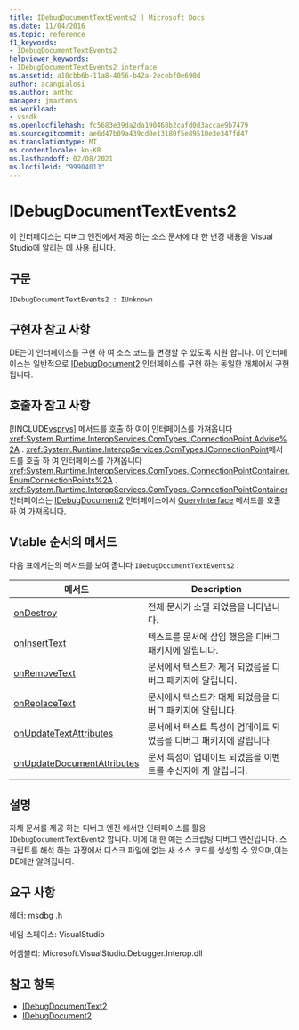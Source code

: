 ```yaml
---
title: IDebugDocumentTextEvents2 | Microsoft Docs
ms.date: 11/04/2016
ms.topic: reference
f1_keywords:
- IDebugDocumentTextEvents2
helpviewer_keywords:
- IDebugDocumentTextEvents2 interface
ms.assetid: a10cbb6b-11a8-4056-b42a-2ecebf0e690d
author: acangialosi
ms.author: anthc
manager: jmartens
ms.workload:
- vssdk
ms.openlocfilehash: fc5683e39da2da190468b2cafd0d3accae9b7479
ms.sourcegitcommit: ae6d47b09a439cd0e13180f5e89510e3e347fd47
ms.translationtype: MT
ms.contentlocale: ko-KR
ms.lasthandoff: 02/08/2021
ms.locfileid: "99904013"
---
```

# <a name="idebugdocumenttextevents2"></a>IDebugDocumentTextEvents2
이 인터페이스는 디버그 엔진에서 제공 하는 소스 문서에 대 한 변경 내용을 Visual Studio에 알리는 데 사용 됩니다.

## <a name="syntax"></a>구문

```
IDebugDocumentTextEvents2 : IUnknown
```

## <a name="notes-for-implementers"></a>구현자 참고 사항
 DE는이 인터페이스를 구현 하 여 소스 코드를 변경할 수 있도록 지원 합니다. 이 인터페이스는 일반적으로 [IDebugDocument2](../../../extensibility/debugger/reference/idebugdocument2.md) 인터페이스를 구현 하는 동일한 개체에서 구현 됩니다.

## <a name="notes-for-callers"></a>호출자 참고 사항
 [!INCLUDE[vsprvs](../../../code-quality/includes/vsprvs_md.md)] 메서드를 호출 하 여이 인터페이스를 가져옵니다 <xref:System.Runtime.InteropServices.ComTypes.IConnectionPoint.Advise%2A> . <xref:System.Runtime.InteropServices.ComTypes.IConnectionPoint>메서드를 호출 하 여 인터페이스를 가져옵니다 <xref:System.Runtime.InteropServices.ComTypes.IConnectionPointContainer.EnumConnectionPoints%2A> . <xref:System.Runtime.InteropServices.ComTypes.IConnectionPointContainer>인터페이스는 [IDebugDocument2](../../../extensibility/debugger/reference/idebugdocument2.md) 인터페이스에서 [QueryInterface](/cpp/atl/queryinterface) 메서드를 호출 하 여 가져옵니다.

## <a name="methods-in-vtable-order"></a>Vtable 순서의 메서드
 다음 표에서는의 메서드를 보여 줍니다 `IDebugDocumentTextEvents2` .

|메서드|Description|
|------------|-----------------|
|[onDestroy](../../../extensibility/debugger/reference/idebugdocumenttextevents2-ondestroy.md)|전체 문서가 소멸 되었음을 나타냅니다.|
|[onInsertText](../../../extensibility/debugger/reference/idebugdocumenttextevents2-oninserttext.md)|텍스트를 문서에 삽입 했음을 디버그 패키지에 알립니다.|
|[onRemoveText](../../../extensibility/debugger/reference/idebugdocumenttextevents2-onremovetext.md)|문서에서 텍스트가 제거 되었음을 디버그 패키지에 알립니다.|
|[onReplaceText](../../../extensibility/debugger/reference/idebugdocumenttextevents2-onreplacetext.md)|문서에서 텍스트가 대체 되었음을 디버그 패키지에 알립니다.|
|[onUpdateTextAttributes](../../../extensibility/debugger/reference/idebugdocumenttextevents2-onupdatetextattributes.md)|문서에서 텍스트 특성이 업데이트 되었음을 디버그 패키지에 알립니다.|
|[onUpdateDocumentAttributes](../../../extensibility/debugger/reference/idebugdocumenttextevents2-onupdatedocumentattributes.md)|문서 특성이 업데이트 되었음을 이벤트를 수신자에 게 알립니다.|

## <a name="remarks"></a>설명
 자체 문서를 제공 하는 디버그 엔진 에서만 인터페이스를 활용 `IDebugDocumentTextEvent2` 합니다. 이에 대 한 예는 스크립팅 디버그 엔진입니다. 스크립트를 해석 하는 과정에서 디스크 파일에 없는 새 소스 코드를 생성할 수 있으며,이는 DE에만 알려집니다.

## <a name="requirements"></a>요구 사항
 헤더: msdbg .h

 네임 스페이스: VisualStudio

 어셈블리: Microsoft.VisualStudio.Debugger.Interop.dll

## <a name="see-also"></a>참고 항목
- [IDebugDocumentText2](../../../extensibility/debugger/reference/idebugdocumenttext2.md)
- [IDebugDocument2](../../../extensibility/debugger/reference/idebugdocument2.md)
